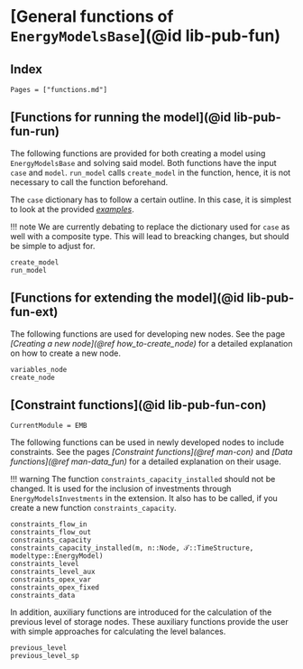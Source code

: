 # [General functions of `EnergyModelsBase`](@id lib-pub-fun)

## Index

```@index
Pages = ["functions.md"]
```

## [Functions for running the model](@id lib-pub-fun-run)

The following functions are provided for both creating a model using `EnergyModelsBase` and solving said model.
Both functions have the input `case` and `model`.
`run_model` calls `create_model` in the function, hence, it is not necessary to call the function beforehand.

The `case` dictionary has to follow a certain outline.
In this case, it is simplest to look at the provided *[examples](https://github.com/EnergyModelsX/EnergyModelsBase.jl/tree/main/examples)*.

!!! note
    We are currently debating to replace the dictionary used for `case` as well with a composite type.
    This will lead to breacking changes, but should be simple to adjust for.

```@docs
create_model
run_model
```

## [Functions for extending the model](@id lib-pub-fun-ext)

The following functions are used for developing new nodes.
See the page *[Creating a new node](@ref how_to-create_node)* for a detailed explanation on how to create a new node.

```@docs
variables_node
create_node
```

## [Constraint functions](@id lib-pub-fun-con)

```@meta
CurrentModule = EMB
```

The following functions can be used in newly developed nodes to include constraints.
See the pages *[Constraint functions](@ref man-con)* and *[Data functions](@ref man-data_fun)* for a detailed explanation on their usage.

!!! warning
    The function `constraints_capacity_installed` should not be changed.
    It is used for the inclusion of investments through `EnergyModelsInvestments` in the extension.
    It also has to be called, if you create a new function `constraints_capacity`.

```@docs
constraints_flow_in
constraints_flow_out
constraints_capacity
constraints_capacity_installed(m, n::Node, 𝒯::TimeStructure, modeltype::EnergyModel)
constraints_level
constraints_level_aux
constraints_opex_var
constraints_opex_fixed
constraints_data
```

In addition, auxiliary functions are introduced for the calculation of the previous level of storage nodes.
These auxiliary functions provide the user with simple approaches for calculating the level balances.

```@docs
previous_level
previous_level_sp
```
